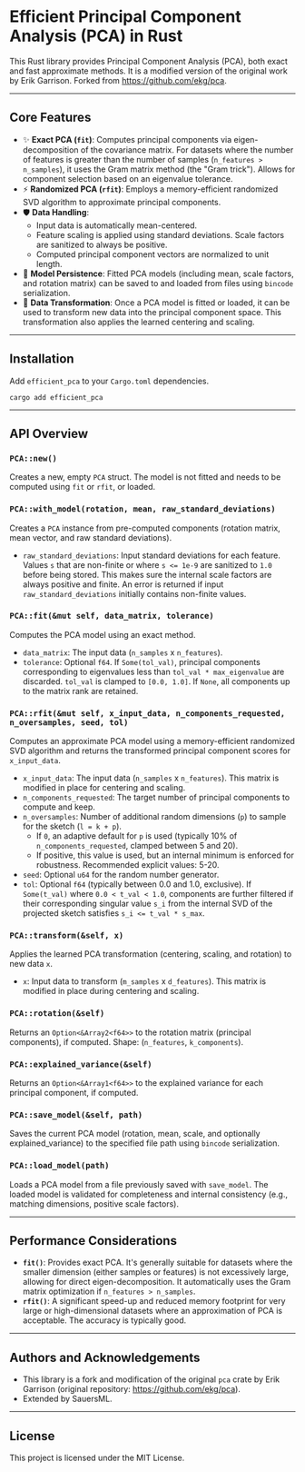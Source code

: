 # Efficient Principal Component Analysis (PCA) in Rust

This Rust library provides Principal Component Analysis (PCA), both exact and fast approximate methods. It is a modified version of the original work by Erik Garrison. Forked from https://github.com/ekg/pca.

---
## Core Features

* ✨ **Exact PCA (`fit`)**: Computes principal components via eigen-decomposition of the covariance matrix. For datasets where the number of features is greater than the number of samples (`n_features > n_samples`), it uses the Gram matrix method (the "Gram trick"). Allows for component selection based on an eigenvalue tolerance.
* ⚡ **Randomized PCA (`rfit`)**: Employs a memory-efficient randomized SVD algorithm to approximate principal components.
* 🛡️ **Data Handling**:
    * Input data is automatically mean-centered.
    * Feature scaling is applied using standard deviations. Scale factors are sanitized to always be positive.
    * Computed principal component vectors are normalized to unit length.
* 💾 **Model Persistence**: Fitted PCA models (including mean, scale factors, and rotation matrix) can be saved to and loaded from files using `bincode` serialization.
* 🔄 **Data Transformation**: Once a PCA model is fitted or loaded, it can be used to transform new data into the principal component space. This transformation also applies the learned centering and scaling.

---
## Installation

Add `efficient_pca` to your `Cargo.toml` dependencies.

```
cargo add efficient_pca
```

---
## API Overview

### `PCA::new()`
Creates a new, empty `PCA` struct. The model is not fitted and needs to be computed using `fit` or `rfit`, or loaded.

### `PCA::with_model(rotation, mean, raw_standard_deviations)`
Creates a `PCA` instance from pre-computed components (rotation matrix, mean vector, and raw standard deviations).
* `raw_standard_deviations`: Input standard deviations for each feature. Values `s` that are non-finite or where `s <= 1e-9` are sanitized to `1.0` before being stored. This makes sure the internal scale factors are always positive and finite. An error is returned if input `raw_standard_deviations` initially contains non-finite values.

### `PCA::fit(&mut self, data_matrix, tolerance)`
Computes the PCA model using an exact method.
* `data_matrix`: The input data (`n_samples` x `n_features`).
* `tolerance`: Optional `f64`. If `Some(tol_val)`, principal components corresponding to eigenvalues less than `tol_val * max_eigenvalue` are discarded. `tol_val` is clamped to `[0.0, 1.0]`. If `None`, all components up to the matrix rank are retained.

### `PCA::rfit(&mut self, x_input_data, n_components_requested, n_oversamples, seed, tol)`
Computes an approximate PCA model using a memory-efficient randomized SVD algorithm and returns the transformed principal component scores for `x_input_data`.
* `x_input_data`: The input data (`n_samples` x `n_features`). This matrix is modified in place for centering and scaling.
* `n_components_requested`: The target number of principal components to compute and keep.
* `n_oversamples`: Number of additional random dimensions (`p`) to sample for the sketch (`l = k + p`).
    * If `0`, an adaptive default for `p` is used (typically 10% of `n_components_requested`, clamped between 5 and 20).
    * If positive, this value is used, but an internal minimum is enforced for robustness. Recommended explicit values: 5-20.
* `seed`: Optional `u64` for the random number generator.
* `tol`: Optional `f64` (typically between 0.0 and 1.0, exclusive). If `Some(t_val)` where `0.0 < t_val < 1.0`, components are further filtered if their corresponding singular value `s_i` from the internal SVD of the projected sketch satisfies `s_i <= t_val * s_max`.

### `PCA::transform(&self, x)`
Applies the learned PCA transformation (centering, scaling, and rotation) to new data `x`.
* `x`: Input data to transform (`m_samples` x `d_features`). This matrix is modified in place during centering and scaling.

### `PCA::rotation(&self)`
Returns an `Option<&Array2<f64>>` to the rotation matrix (principal components), if computed. Shape: (`n_features`, `k_components`).

### `PCA::explained_variance(&self)`
Returns an `Option<&Array1<f64>>` to the explained variance for each principal component, if computed.

### `PCA::save_model(&self, path)`
Saves the current PCA model (rotation, mean, scale, and optionally explained_variance) to the specified file path using `bincode` serialization.

### `PCA::load_model(path)`
Loads a PCA model from a file previously saved with `save_model`. The loaded model is validated for completeness and internal consistency (e.g., matching dimensions, positive scale factors).

---
## Performance Considerations

* **`fit()`**: Provides exact PCA. It's generally suitable for datasets where the smaller dimension (either samples or features) is not excessively large, allowing for direct eigen-decomposition. It automatically uses the Gram matrix optimization if `n_features > n_samples`.
* **`rfit()`**: A significant speed-up and reduced memory footprint for very large or high-dimensional datasets where an approximation of PCA is acceptable. The accuracy is typically good.

---
## Authors and Acknowledgements

* This library is a fork and modification of the original `pca` crate by Erik Garrison (original repository: <https://github.com/ekg/pca>).
* Extended by SauersML.
---
## License

This project is licensed under the MIT License.
